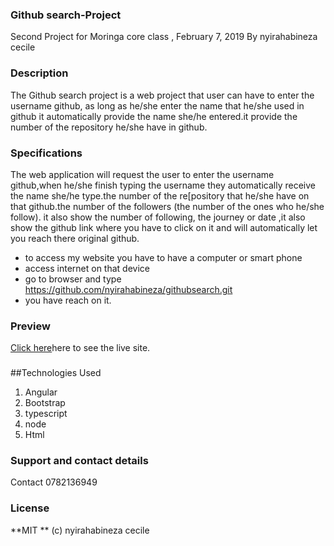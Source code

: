 ### Github search-Project
Second Project for Moringa core class , February 7, 2019
By nyirahabineza cecile

### Description
The Github search project is a web project that user can have to enter the username github, as long as he/she enter the name that he/she used in github it automatically provide the name she/he entered.it provide the number of the repository he/she have in github.

### Specifications
The web application will request the user to enter the username github,when he/she finish typing the username they automatically receive the name she/he type.the number of the re[pository that he/she have on that github.the number of the followers (the number of the ones who he/she follow). it also show the number of following, the journey or date ,it also show the github link where you have to click on it and will automatically let you reach there original github.

* to access my website you have to have a computer or smart phone
* access internet on that device
* go to browser and type https://github.com/nyirahabineza/githubsearch.git
* you have reach on it.

### Preview
 <a href="https://github.com/nyirahabineza/githubsearch.git" rel="nofollow">Click here</a>here to see the live site.

### 

##Technologies Used
1. Angular
2. Bootstrap
3. typescript
4. node
5. Html
### Support and contact details
Contact 0782136949

### License
**MIT ** (c) nyirahabineza cecile